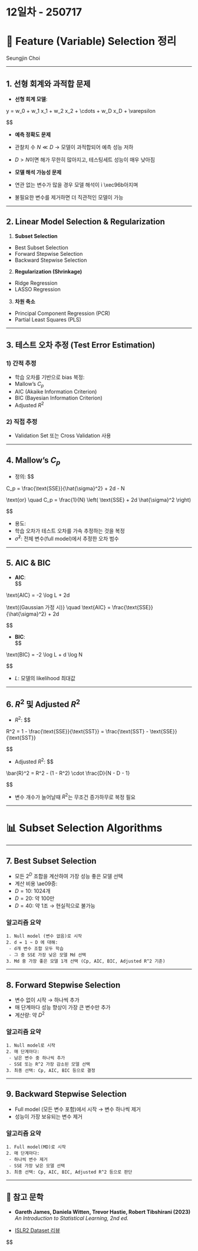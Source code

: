 # 12일차 - 250717

# 📘 Feature (Variable) Selection 정리

Seungjin Choi

---

## 1. 선형 회계와 과적합 문제

* **선형 회계 모델**:

  $$
  $$

y = w\_0 + w\_1 x\_1 + w\_2 x\_2 + \cdots + w\_D x\_D + \varepsilon

$$

- **예측 정확도 문제**  
- 관찰치 수 $N \ll D$ → 모델이 과적합되어 예측 성능 저하
- $D > N$이면 해가 무한히 많아지고, 테스팅세트 성능이 매우 낮아짐

- **모델 해석 가능성 문제**  
- 연관 없는 변수가 많을 경우 모델 해석이 ì \xec96b아지며
- 불필요한 변수를 제거하면 더 직관적인 모델이 가능

---

## 2. Linear Model Selection & Regularization

1. **Subset Selection**  
 - Best Subset Selection  
 - Forward Stepwise Selection  
 - Backward Stepwise Selection

2. **Regularization (Shrinkage)**  
 - Ridge Regression  
 - LASSO Regression

3. **차원 축소**  
 - Principal Component Regression (PCR)  
 - Partial Least Squares (PLS)

---

## 3. 테스트 오차 추정 (Test Error Estimation)

### 1) 간적 추정
- 학습 오차를 기반으로 bias 복정:
- Mallow’s $C_p$
- AIC (Akaike Information Criterion)
- BIC (Bayesian Information Criterion)
- Adjusted $R^2$

### 2) 직접 추정
- Validation Set 또는 Cross Validation 사용

---

## 4. Mallow’s $C_p$

- 정의:
$$

C\_p = \frac{\text{SSE}}{\hat{\sigma}^2} + 2d - N

$$
$$

\text{or} \quad
C\_p = \frac{1}{N} \left( \text{SSE} + 2d \hat{\sigma}^2 \right)

$$

- 용도:
- 학습 오차가 테스트 오차를 가속 추정하는 것을 복정
- $\hat{\sigma}^2$: 전체 변수(full model)에서 추정한 오차 범수

---

## 5. AIC & BIC

- **AIC**:  
$$

\text{AIC} = -2 \log L + 2d

$$
$$

\text{(Gaussian 가정 시)} \quad
\text{AIC} = \frac{\text{SSE}}{\hat{\sigma}^2} + 2d

$$

- **BIC**:  
$$

\text{BIC} = -2 \log L + d \log N

$$

- $L$: 모델의 likelihood 최대값

---

## 6. $R^2$ 및 Adjusted $R^2$

- $R^2$:
$$

R^2 = 1 - \frac{\text{SSE}}{\text{SST}} = \frac{\text{SST} - \text{SSE}}{\text{SST}}

$$

- Adjusted $R^2$:
$$

\bar{R}^2 = R^2 - (1 - R^2) \cdot \frac{D}{N - D - 1}

$$
- 변수 개수가 늘어날때 $R^2$는 무조건 증가하무로 복정 필요

---

# 📊 Subset Selection Algorithms

---

## 7. Best Subset Selection

- 모든 $2^D$ 조합을 계산하여 가장 성능 좋은 모델 선택
- 계산 비용 \ae09증:
- $D=10$: 1024개
- $D=20$: 약 100만
- $D=40$: 약 1조 → 현실적으로 불가능

### 알고리즘 요약

```
1. Null model (변수 없음)로 시작
2. d = 1 ~ D 에 대해:
 - d개 변수 조합 모두 학습
 - 그 중 SSE 가장 낮은 모델 Md 선택
3. Md 중 가장 좋은 모델 1개 선택 (Cp, AIC, BIC, Adjusted R^2 기준)
```

---

## 8. Forward Stepwise Selection

- 변수 없이 시작 → 하나씩 추가
- 매 단계마다 성능 향상이 가장 큰 변수만 추가
- 계산량: 약 $D^2$

### 알고리즘 요약

```
1. Null model로 시작
2. 매 단계마다:
 - 남은 변수 중 하나씩 추가
 - SSE 또는 R^2 가장 감소된 모델 선택
3. 최종 선택: Cp, AIC, BIC 등으로 결정
```

---

## 9. Backward Stepwise Selection

- Full model (모든 변수 포함)에서 시작 → 변수 하나씩 제거
- 성능이 가장 보유되는 변수 제거

### 알고리즘 요약

```
1. Full model(MD)로 시작
2. 매 단계마다:
 - 하나씩 변수 제거
 - SSE 가장 낮은 모델 선택
3. 최종 선택: Cp, AIC, BIC, Adjusted R^2 등으로 판단
```

---

## 🔺 참고 문학

- **Gareth James, Daniela Witten, Trevor Hastie, Robert Tibshirani (2023)**  
*An Introduction to Statistical Learning, 2nd ed.*

- [ISLR2 Dataset 리뷰](https://r4ds.github.io/bookclub-islr/datasets-provided-in-the-islr2-package.html)

$$
